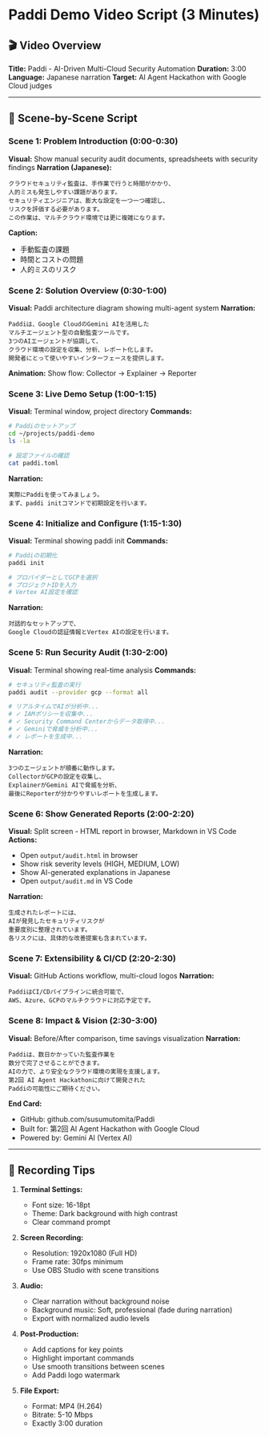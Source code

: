 # Paddi Demo Video Script (3 Minutes)

## 🎬 Video Overview
**Title:** Paddi - AI-Driven Multi-Cloud Security Automation
**Duration:** 3:00
**Language:** Japanese narration
**Target:** AI Agent Hackathon with Google Cloud judges

---

## 📝 Scene-by-Scene Script

### Scene 1: Problem Introduction (0:00-0:30)
**Visual:** Show manual security audit documents, spreadsheets with security findings
**Narration (Japanese):**
```
クラウドセキュリティ監査は、手作業で行うと時間がかかり、
人的ミスも発生しやすい課題があります。
セキュリティエンジニアは、膨大な設定を一つ一つ確認し、
リスクを評価する必要があります。
この作業は、マルチクラウド環境では更に複雑になります。
```

**Caption:**
- 手動監査の課題
- 時間とコストの問題
- 人的ミスのリスク

### Scene 2: Solution Overview (0:30-1:00)
**Visual:** Paddi architecture diagram showing multi-agent system
**Narration:**
```
Paddiは、Google CloudのGemini AIを活用した
マルチエージェント型の自動監査ツールです。
3つのAIエージェントが協調して、
クラウド環境の設定を収集、分析、レポート化します。
開発者にとって使いやすいインターフェースを提供します。
```

**Animation:** Show flow: Collector → Explainer → Reporter

### Scene 3: Live Demo Setup (1:00-1:15)
**Visual:** Terminal window, project directory
**Commands:**
```bash
# Paddiのセットアップ
cd ~/projects/paddi-demo
ls -la

# 設定ファイルの確認
cat paddi.toml
```

**Narration:**
```
実際にPaddiを使ってみましょう。
まず、paddi initコマンドで初期設定を行います。
```

### Scene 4: Initialize and Configure (1:15-1:30)
**Visual:** Terminal showing paddi init
**Commands:**
```bash
# Paddiの初期化
paddi init

# プロバイダーとしてGCPを選択
# プロジェクトIDを入力
# Vertex AI設定を確認
```

**Narration:**
```
対話的なセットアップで、
Google Cloudの認証情報とVertex AIの設定を行います。
```

### Scene 5: Run Security Audit (1:30-2:00)
**Visual:** Terminal showing real-time analysis
**Commands:**
```bash
# セキュリティ監査の実行
paddi audit --provider gcp --format all

# リアルタイムでAIが分析中...
# ✓ IAMポリシーを収集中...
# ✓ Security Command Centerからデータ取得中...
# ✓ Geminiで脅威を分析中...
# ✓ レポートを生成中...
```

**Narration:**
```
3つのエージェントが順番に動作します。
CollectorがGCPの設定を収集し、
ExplainerがGemini AIで脅威を分析、
最後にReporterが分かりやすいレポートを生成します。
```

### Scene 6: Show Generated Reports (2:00-2:20)
**Visual:** Split screen - HTML report in browser, Markdown in VS Code
**Actions:**
- Open `output/audit.html` in browser
- Show risk severity levels (HIGH, MEDIUM, LOW)
- Show AI-generated explanations in Japanese
- Open `output/audit.md` in VS Code

**Narration:**
```
生成されたレポートには、
AIが発見したセキュリティリスクが
重要度別に整理されています。
各リスクには、具体的な改善提案も含まれています。
```

### Scene 7: Extensibility & CI/CD (2:20-2:30)
**Visual:** GitHub Actions workflow, multi-cloud logos
**Narration:**
```
PaddiはCI/CDパイプラインに統合可能で、
AWS、Azure、GCPのマルチクラウドに対応予定です。
```

### Scene 8: Impact & Vision (2:30-3:00)
**Visual:** Before/After comparison, time savings visualization
**Narration:**
```
Paddiは、数日かかっていた監査作業を
数分で完了させることができます。
AIの力で、より安全なクラウド環境の実現を支援します。
第2回 AI Agent Hackathonに向けて開発された
Paddiの可能性にご期待ください。
```

**End Card:**
- GitHub: github.com/susumutomita/Paddi
- Built for: 第2回 AI Agent Hackathon with Google Cloud
- Powered by: Gemini AI (Vertex AI)

---

## 🎥 Recording Tips

1. **Terminal Settings:**
   - Font size: 16-18pt
   - Theme: Dark background with high contrast
   - Clear command prompt

2. **Screen Recording:**
   - Resolution: 1920x1080 (Full HD)
   - Frame rate: 30fps minimum
   - Use OBS Studio with scene transitions

3. **Audio:**
   - Clear narration without background noise
   - Background music: Soft, professional (fade during narration)
   - Export with normalized audio levels

4. **Post-Production:**
   - Add captions for key points
   - Highlight important commands
   - Use smooth transitions between scenes
   - Add Paddi logo watermark

5. **File Export:**
   - Format: MP4 (H.264)
   - Bitrate: 5-10 Mbps
   - Exactly 3:00 duration

